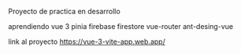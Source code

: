 Proyecto de practica en desarrollo

aprendiendo vue 3 pinia firebase firestore vue-router ant-desing-vue

link al proyecto https://vue-3-vite-app.web.app/